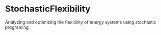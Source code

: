 # StochasticFlexibility
Analyzing and optimizing the flexibility of energy systems using stochastic programing
